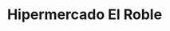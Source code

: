 ---
title: "Hipermercado El Roble"
url: /ciudad-guayana-san-felix/hipermercado-el-roble/
shop: Supermarkt
---
